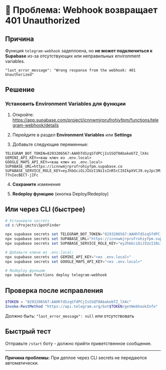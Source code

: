 # 🔴 Проблема: Webhook возвращает 401 Unauthorized

## Причина

Функция `telegram-webhook` задеплоена, но **не может подключиться к Supabase** из-за отсутствующих или неправильных environment variables.

```
"last_error_message": "Wrong response from the webhook: 401 Unauthorized"
```

## Решение

### Установить Environment Variables для функции

1. Откройте: https://app.supabase.com/project/icnnwmjrprufrohiyfpm/functions/telegram-webhook/details

2. Перейдите в раздел **Environment Variables** или **Settings**

3. Добавьте следующие переменные:

```
TELEGRAM_BOT_TOKEN=8293206567:AAHhTdSzqSfdPCjIsSSQT0AbakebTZ_lX4c
GEMINI_API_KEY=<ваш ключ из .env.local>
GOOGLE_MAPS_API_KEY=<ваш ключ из .env.local>
SUPABASE_URL=https://icnnwmjrprufrohiyfpm.supabase.co
SUPABASE_SERVICE_ROLE_KEY=eyJhbGciOiJIUzI1NiIsInR5cCI6IkpXVCJ9.eyJpc3MiOiJzdXBhYmFzZSIsInJlZiI6Imljbm53bWpycHJ1ZnJvaGl5ZnBtIiwicm9sZSI6InNlcnZpY2Vfcm9sZSIsImlhdCI6MTc2MTU3ODI4NSwiZXhwIjoyMDc3MTU0Mjg1fQ.IfQ3P_k0yGQhN38dyu4IrY3WGuN-77nIecBECT-jIFc
```

4. **Сохраните** изменения

5. **Redeploy функцию** (кнопка Deploy/Redeploy)

## Или через CLI (быстрее)

```powershell
# Установите secrets
cd c:\Projects\SpotFinder

npx supabase secrets set TELEGRAM_BOT_TOKEN="8293206567:AAHhTdSzqSfdPCjIsSSQT0AbakebTZ_lX4c"
npx supabase secrets set SUPABASE_URL="https://icnnwmjrprufrohiyfpm.supabase.co"
npx supabase secrets set SUPABASE_SERVICE_ROLE_KEY="eyJhbGciOiJIUzI1NiIsInR5cCI6IkpXVCJ9.eyJpc3MiOiJzdXBhYmFzZSIsInJlZiI6Imljbm53bWpycHJ1ZnJvaGl5ZnBtIiwicm9sZSI6InNlcnZpY2Vfcm9sZSIsImlhdCI6MTc2MTU3ODI4NSwiZXhwIjoyMDc3MTU0Mjg1fQ.IfQ3P_k0yGQhN38dyu4IrY3WGuN-77nIecBECT-jIFc"

# Добавьте ключи из .env.local:
npx supabase secrets set GEMINI_API_KEY="<из .env.local>"
npx supabase secrets set GOOGLE_MAPS_API_KEY="<из .env.local>"

# Redeploy функцию
npx supabase functions deploy telegram-webhook
```

## Проверка после исправления

```powershell
$TOKEN = "8293206567:AAHhTdSzqSfdPCjIsSSQT0AbakebTZ_lX4c"
Invoke-RestMethod "https://api.telegram.org/bot$TOKEN/getWebhookInfo" | ConvertTo-Json -Depth 5
```

Должно быть: `"last_error_message": null` или отсутствовать

## Быстрый тест

Отправьте `/start` боту - должно прийти приветственное сообщение.

---

**Причина проблемы:** При деплое через CLI secrets не передаются автоматически.

